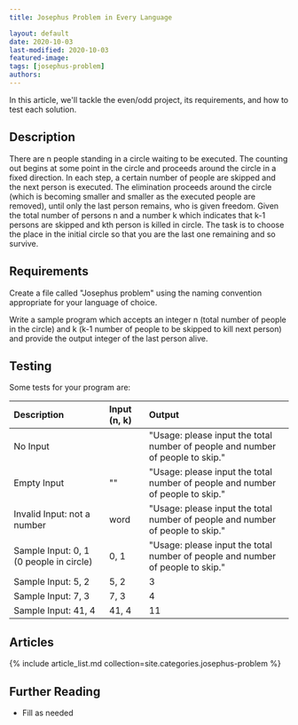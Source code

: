 ```yaml
---
title: Josephus Problem in Every Language

layout: default
date: 2020-10-03
last-modified: 2020-10-03
featured-image: 
tags: [josephus-problem]
authors:
---
```


In this article, we'll tackle the even/odd project, its requirements, and how to test each solution.

## Description

There are n people standing in a circle waiting to be executed. The counting out begins at some point in the circle and proceeds around the circle in a fixed direction. In each step, a certain number of people are skipped and the next person is executed. The elimination proceeds around the circle (which is becoming smaller and smaller as the executed people are removed), until only the last person remains, who is given freedom. Given the total number of persons n and a number k which indicates that k-1 persons are skipped and kth person is killed in circle. The task is to choose the place in the initial circle so that you are the last one remaining and so survive.

## Requirements

Create a file called "Josephus problem" using the naming convention appropriate for your language of choice.

Write a sample program which accepts an integer n (total number of people in the circle) and k (k-1 number of people to be skipped to kill next person) and provide the output integer of the last person alive.

## Testing

Some tests for your program are:


| Description | Input (n, k) | Output |
| :---------- | :---- | :----- |
| No Input                    |      | "Usage: please input the total number of people and number of people to skip." |
| Empty Input                 | ""   | "Usage: please input the total number of people and number of people to skip." |
| Invalid Input: not a number | word | "Usage: please input the total number of people and number of people to skip." |
| Sample Input: 0, 1 (0 people in circle)  | 0, 1  | "Usage: please input the total number of people and number of people to skip." |
| Sample Input: 5, 2  | 5, 2  | 3 |
| Sample Input: 7, 3  | 7, 3  | 4 |
| Sample Input: 41, 4  | 41, 4  | 11 |

## Articles

{% include article_list.md collection=site.categories.josephus-problem %}

## Further Reading

- Fill as needed
